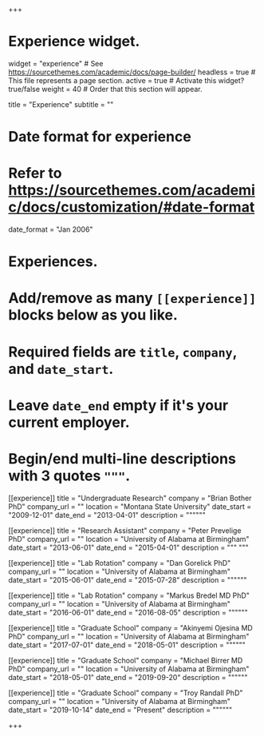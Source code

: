 +++
# Experience widget.
widget = "experience"  # See https://sourcethemes.com/academic/docs/page-builder/
headless = true  # This file represents a page section.
active = true  # Activate this widget? true/false
weight = 40  # Order that this section will appear.

title = "Experience"
subtitle = ""

# Date format for experience
#   Refer to https://sourcethemes.com/academic/docs/customization/#date-format
date_format = "Jan 2006"

# Experiences.
#   Add/remove as many `[[experience]]` blocks below as you like.
#   Required fields are `title`, `company`, and `date_start`.
#   Leave `date_end` empty if it's your current employer.
#   Begin/end multi-line descriptions with 3 quotes `"""`.
[[experience]]
  title = "Undergraduate Research"
  company = "Brian Bother PhD"
  company_url = ""
  location = "Montana State University"
  date_start = "2009-12-01"
  date_end = "2013-04-01"
  description = """"""

[[experience]]
  title = "Research Assistant"
  company = "Peter Prevelige PhD"
  company_url = ""
  location = "University of Alabama at Birmingham"
  date_start = "2013-06-01"
  date_end = "2015-04-01"
  description = """ """

[[experience]]
  title = "Lab Rotation"
  company = "Dan Gorelick PhD"
  company_url = ""
  location = "University of Alabama at Birmingham"
  date_start = "2015-06-01"
  date_end = "2015-07-28"
  description = """"""

[[experience]]
  title = "Lab Rotation"
  company = "Markus Bredel MD PhD"
  company_url = ""
  location = "University of Alabama at Birmingham"
  date_start = "2016-06-01"
  date_end = "2016-08-05"
  description = """"""
  
[[experience]]
  title = "Graduate School"
  company = "Akinyemi Ojesina MD PhD"
  company_url = ""
  location = "University of Alabama at Birmingham"
  date_start = "2017-07-01"
  date_end = "2018-05-01"
  description = """"""
  
[[experience]]
  title = "Graduate School"
  company = "Michael Birrer MD PhD"
  company_url = ""
  location = "University of Alabama at Birmingham"
  date_start = "2018-05-01"
  date_end = "2019-09-20"
  description = """"""
  
[[experience]]
  title = "Graduate School"
  company = "Troy Randall PhD"
  company_url = ""
  location = "University of Alabama at Birmingham"
  date_start = "2019-10-14"
  date_end = "Present"
  description = """"""

+++
